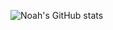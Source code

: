 ![Noah's GitHub stats](https://github-readme-stats.vercel.app/api?username=iamthenoah&show_icons=true&theme=transparent)
